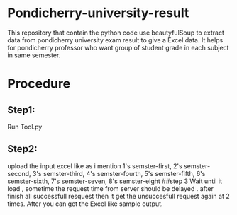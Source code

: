 # Pondicherry-university-result
 This repository that contain the python code use beautyfulSoup to extract data from pondicherry university exam result to give a Excel data. It helps for pondicherry professor who want group of  student  grade in each subject in same semester. 

# Procedure
## Step1:
   Run Tool.py 
## Step2:
   upload the input excel like as i mention 
   1's semster-first,
   2's semster-second,
   3's semster-third,
   4's semster-fourth,
   5's semster-fifth,
   6's semster-sixth,
   7's semster-seven,
   8's semster-eight
##step 3
   Wait until it load , sometime the request time from server should be delayed . after finish all successfull resquest then it get the unsuccesfull request again at 2 times.
   After you can get the Excel like sample output.
   
   

